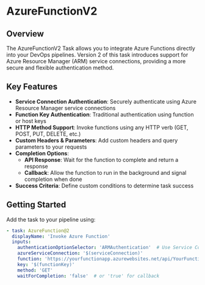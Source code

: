 #  AzureFunctionV2 

## Overview

The AzureFunctionV2 Task allows you to integrate Azure Functions directly into your DevOps pipelines. Version 2 of this task introduces support for Azure Resource Manager (ARM) service connections, providing a more secure and flexible authentication method.

## Key Features

- **Service Connection Authentication**: Securely authenticate using Azure Resource Manager service connections
- **Function Key Authentication**: Traditional authentication using function or host keys
- **HTTP Method Support**: Invoke functions using any HTTP verb (GET, POST, PUT, DELETE, etc.)
- **Custom Headers & Parameters**: Add custom headers and query parameters to your requests
- **Completion Options**: 
  - **API Response**: Wait for the function to complete and return a response
  - **Callback**: Allow the function to run in the background and signal completion when done
- **Success Criteria**: Define custom conditions to determine task success

## Getting Started

Add the task to your pipeline using:

```yaml
- task: AzureFunction@2
  displayName: 'Invoke Azure Function'
  inputs:
    authenticationOptionSelector: 'ARMAuthentication'  # Use Service Connection
    azureServiceConnection: '$(serviceConnection)'
    function: 'https://yourfunctionapp.azurewebsites.net/api/YourFunction'
    key: '$(functionKey)'
    method: 'GET'
    waitForCompletion: 'false'  # or 'true' for callback
```
